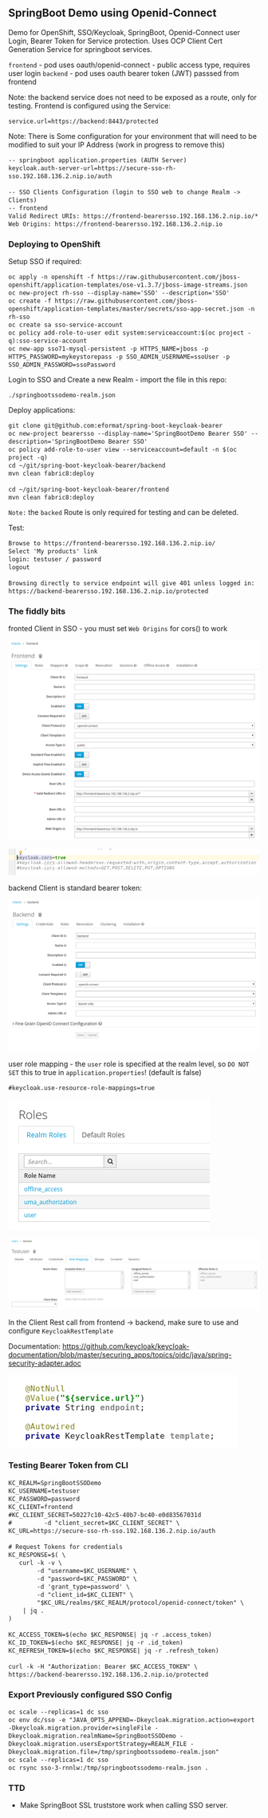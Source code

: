 ## SpringBoot Demo using Openid-Connect

Demo for OpenShift, SSO/Keycloak, SpringBoot, Openid-Connect user Login, Bearer Token for Service protection.  Uses OCP Client Cert Generation Service for springboot services.

`frontend` - pod uses oauth/openid-connect - public access type, requires user login
`backend` - pod uses oauth bearer token (JWT) passsed from frontend

Note: the backend service does not need to be exposed as a route, only for testing. Frontend is configured using the Service:
```
service.url=https://backend:8443/protected
```

Note: There is Some configuration for your environment that will need to be modified to suit your IP Address (work in progress to remove this)

```
-- springboot application.properties (AUTH Server)
keycloak.auth-server-url=https://secure-sso-rh-sso.192.168.136.2.nip.io/auth

-- SSO Clients Configuration (login to SSO web to change Realm -> Clients)
-- frontend
Valid Redirect URIs: https://frontend-bearersso.192.168.136.2.nip.io/*
Web Origins: https://frontend-bearersso.192.168.136.2.nip.io
```

### Deploying to OpenShift

Setup SSO if required:
```
oc apply -n openshift -f https://raw.githubusercontent.com/jboss-openshift/application-templates/ose-v1.3.7/jboss-image-streams.json
oc new-project rh-sso --display-name='SSO' --description='SSO'
oc create -f https://raw.githubusercontent.com/jboss-openshift/application-templates/master/secrets/sso-app-secret.json -n rh-sso
oc create sa sso-service-account
oc policy add-role-to-user edit system:serviceaccount:$(oc project -q):sso-service-account
oc new-app sso71-mysql-persistent -p HTTPS_NAME=jboss -p HTTPS_PASSWORD=mykeystorepass -p SSO_ADMIN_USERNAME=ssoUser -p SSO_ADMIN_PASSWORD=ssoPassword
```

Login to SSO and Create a new Realm - import the file in this repo: 
```
./springbootssodemo-realm.json
```

Deploy applications:
```
git clone git@github.com:eformat/spring-boot-keycloak-bearer
oc new-project bearersso --display-name='SpringBootDemo Bearer SSO' --description='SpringBootDemo Bearer SSO'
oc policy add-role-to-user view --serviceaccount=default -n $(oc project -q)
cd ~/git/spring-boot-keycloak-bearer/backend
mvn clean fabric8:deploy

cd ~/git/spring-boot-keycloak-bearer/frontend
mvn clean fabric8:deploy
```

`Note:` the `backed` Route is only required for testing and can be deleted.

Test:
```
Browse to https://frontend-bearersso.192.168.136.2.nip.io/
Select 'My products' link
login: testuser / password
logout

Browsing directly to service endpoint will give 401 unless logged in: 
https://backend-bearersso.192.168.136.2.nip.io/protected
```

### The fiddly bits

fronted Client in SSO - you must set `Web Origins` for cors() to work

![frontend-client](images/frontend-client.png)

![springboot-config-cors](images/springboot-config-cors.png)

backend Client is standard bearer token:

![backend-client](images/backend-client.png)

user role mapping - the `user` role is specified at the realm level, so `DO NOT SET` this to true in `application.properties`! (default is false)
```
#keycloak.use-resource-role-mappings=true

```
![realm-roles](images/realm-roles.png)

![test-user-role-mapping](images/test-user-role-mapping.png)

In the Client Rest call from frontend -> backend, make sure to use and configure `KeycloakRestTemplate`

Documentation: https://github.com/keycloak/keycloak-documentation/blob/master/securing_apps/topics/oidc/java/spring-security-adapter.adoc

![keycloak-rest-template](images/keycloak-rest-template.png)

### Testing Bearer Token from CLI

```
KC_REALM=SpringBootSSODemo
KC_USERNAME=testuser
KC_PASSWORD=password
KC_CLIENT=frontend
#KC_CLIENT_SECRET=50227c10-42c5-40b7-bc40-e0d83567031d
#         -d "client_secret=$KC_CLIENT_SECRET" \
KC_URL=https://secure-sso-rh-sso.192.168.136.2.nip.io/auth

# Request Tokens for credentials
KC_RESPONSE=$( \
   curl -k -v \
        -d "username=$KC_USERNAME" \
        -d "password=$KC_PASSWORD" \
        -d 'grant_type=password' \
        -d "client_id=$KC_CLIENT" \
        "$KC_URL/realms/$KC_REALM/protocol/openid-connect/token" \
    | jq .
)

KC_ACCESS_TOKEN=$(echo $KC_RESPONSE| jq -r .access_token)
KC_ID_TOKEN=$(echo $KC_RESPONSE| jq -r .id_token)
KC_REFRESH_TOKEN=$(echo $KC_RESPONSE| jq -r .refresh_token)

curl -k -H "Authorization: Bearer $KC_ACCESS_TOKEN" \
https://backend-bearersso.192.168.136.2.nip.io/protected
```

### Export Previously configured SSO Config
```
oc scale --replicas=1 dc sso
oc env dc/sso -e "JAVA_OPTS_APPEND=-Dkeycloak.migration.action=export -Dkeycloak.migration.provider=singleFile -Dkeycloak.migration.realmName=SpringBootSSODemo -Dkeycloak.migration.usersExportStrategy=REALM_FILE -Dkeycloak.migration.file=/tmp/springbootssodemo-realm.json"
oc scale --replicas=1 dc sso
oc rsync sso-3-rnnlw:/tmp/springbootssodemo-realm.json .
```

### TTD
- Make SpringBoot SSL truststore work when calling SSO server.

